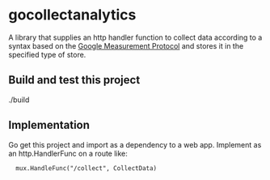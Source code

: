 # gocollectanalytics

A library that supplies an http handler function to collect data according to a syntax based on the [Google Measurement Protocol](https://developers.google.com/analytics/devguides/collection/protocol/v1/parameters) and stores it in the specified type of store.


## Build and test this project

   ./build

##  Implementation

Go get this project and import as a dependency to a web app. Implement as an http.HandlerFunc on a route like:

      mux.HandleFunc("/collect", CollectData)

